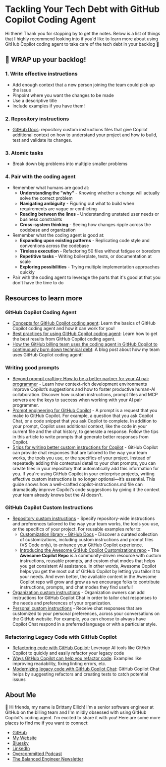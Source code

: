 # Tackling Your Tech Debt with GitHub Copilot Coding Agent

Hi there! Thank you for stopping by to get the notes. Below is a list of things that I highly recommend looking into if you'd like to learn more about using GitHub Copilot coding agent to take care of the tech debt in your backlog 💪

## 🎁 WRAP up your backlog!

### 1. Write effective instructions
  - Add enough context that a new person joining the team could pick up the issue
  - Pinpoint where you want the changes to be made
  - Use a descriptive title
  - Include examples if you have them!

### 2. Repository instructions
  - [GitHub Docs](https://docs.github.com/en/copilot/how-tos/configure-custom-instructions/add-repository-instructions): repository custom instructions files that give Copilot additional context on how to understand your project and how to build, test and validate its changes.

### 3. Atomic tasks
  - Break down big problems into multiple smaller problems

### 4. Pair with the coding agent
  - Remember what humans are good at:
    - **Understanding the "why"** - Knowing whether a change will actually solve the correct problem
    - **Navigating ambiguity** - Figuring out what to build when requirements are vague or conflicting
    - **Reading between the lines** - Understanding unstated user needs or business constraints
    - **Cross-system thinking** - Seeing how changes ripple across the codebase and organization
  - Remember what the coding agent is good at:
    - **Expanding upon existing patterns** - Replicating code style and conventions across the codebase
    - **Tireless execution** - Refactoring 50 files without fatigue or boredom
    - **Repetitive tasks** - Writing boilerplate, tests, or documentation at scale
    - **Exploring possibilities** - Trying multiple implementation approaches quickly
  - Pair with the coding agent to leverage the parts that it's good at that you don't have the time to do

## Resources to learn more

### GitHub Copilot Coding Agent

- [Concepts for GitHub Copilot coding agent](https://docs.github.com/en/copilot/concepts/agents/coding-agent): Learn the basics of GitHub Copilot coding agent and how it can work for you!
- [Best practices for using GitHub Copilot coding agent](https://docs.github.com/en/copilot/tutorials/coding-agent/get-the-best-results): Learn how to get the best results from GitHub Copilot coding agent.
- [How the GitHub billing team uses the coding agent in GitHub Copilot to continuously burn down technical debt](https://github.blog/ai-and-ml/github-copilot/how-the-github-billing-team-uses-the-coding-agent-in-github-copilot-to-continuously-burn-down-technical-debt/): A blog post about how my team uses GitHub Copilot coding agent!

### Writing good prompts

- [Beyond prompt crafting: How to be a better partner for your AI pair programmer](https://github.blog/ai-and-ml/github-copilot/beyond-prompt-crafting-how-to-be-a-better-partner-for-your-ai-pair-programmer/) - Learn how context-rich development environments improve Copilot’s suggestions and how to foster productive human-AI collaboration. Discover how custom instructions, prompt files and MCP servers are the keys to success when working with your AI pair programmer.
- [Prompt engineering for GitHub Copilot](https://docs.github.com/en/copilot/concepts/prompting/prompt-engineering) - A prompt is a request that you make to GitHub Copilot. For example, a question that you ask Copilot Chat, or a code snippet that you ask Copilot to complete. In addition to your prompt, Copilot uses additional context, like the code in your current file and the chat history, to generate a response. Follow the tips in this article to write prompts that generate better responses from Copilot.
- [5 tips for writing better custom instructions for Copilot](https://github.blog/ai-and-ml/github-copilot/5-tips-for-writing-better-custom-instructions-for-copilot/) - GitHub Copilot can provide chat responses that are tailored to the way your team works, the tools you use, or the specifics of your project. Instead of repeatedly adding this contextual detail to your chat prompts, you can create files in your repository that automatically add this information for you. If you're using GitHub Copilot in your enterprise projects, writing effective custom instructions is no longer optional—it’s essential. This guide shows how a well-crafted copilot-instructions.md file can dramatically improve Copilot’s code suggestions by giving it the context your team already knows but the AI doesn’t.

### GitHub Copilot Custom Instructions

- [Repository custom instructions](https://docs.github.com/en/enterprise-cloud@latest/copilot/how-tos/configure-custom-instructions/add-repository-instructions) - Specify repository-wide instructions and preferences tailored to the way your team works, the tools you use, or the specifics of your project. For reusable examples refer to:
  - [Customization library - GitHub Docs](https://docs.github.com/en/copilot/tutorials/customization-library) - Discover a curated collection of customizations, including custom instructions and prompt files (VS Code only), to enhance your GitHub Copilot experience.
  - [Introducing the Awesome GitHub Copilot Customizations repo](https://developer.microsoft.com/blog/introducing-awesome-github-copilot-customizations-repo) - The **Awesome Copilot Repo** is a community-driven resource with custom instructions, reusable prompts, and custom chat modes that helps you get consistent AI assistance. In other words, Awesome Copilot helps you get the most out of GitHub Copilot by letting you tailor it to your needs. And even better, the available content in the Awesome Copilot repo will grow and grow as we encourage folks to contribute instructions, prompts, and chat modes they find useful!
- [Organization custom instructions](https://docs.github.com/en/enterprise-cloud@latest/copilot/how-tos/configure-custom-instructions/add-organization-instructions) - Organization owners can add instructions for GitHub Copilot Chat in order to tailor chat responses to the needs and preferences of your organization.
- [Personal custom instructions](https://docs.github.com/en/enterprise-cloud@latest/copilot/how-tos/configure-custom-instructions/add-personal-instructions) - Receive chat responses that are customized to your personal preferences, across your conversations on the GitHub website. For example, you can choose to always have Copilot Chat respond in a preferred language or with a particular style.

### Refactoring Legacy Code with GitHub Copilot
- [Refactoring code with GitHub Copilot](https://docs.github.com/en/copilot/tutorials/refactor-code): Leverage AI tools like GitHub Copilot to quickly and easily refactor your legacy code
- [Ways GitHub Copilot can help you refactor code](https://docs.github.com/en/copilot/tutorials/copilot-chat-cookbook/refactor-code): Examples like improving readability, fixing linting errors, etc.
- [Modernizing legacy code with GitHub Copilot Chat](https://docs.github.com/en/copilot/tutorials/modernize-legacy-code): GitHub Copilot Chat helps by suggesting refactors and creating tests to catch potential issues

## About Me

:wave: Hi friends, my name is Brittany Ellich! I'm a senior software engineer at GitHub on the billing team and I'm mildly obsessed with using GitHub Copilot's coding agent. I'm excited to share it with you! Here are some more places to find me if you want to connect:

- [GitHub](https://github.com/brittanyellich)
- [My Website](https://brittanyellich.com)
- [Bluesky](https://bsky.app/profile/brittanyellich.com)
- [LinkedIn](https://www.linkedin.com/in/brittanyellich/)
- [Overcommitted Podcast](https://overcommitted.com)
- [The Balanced Engineer Newsletter](https://balancedengineer.com)
